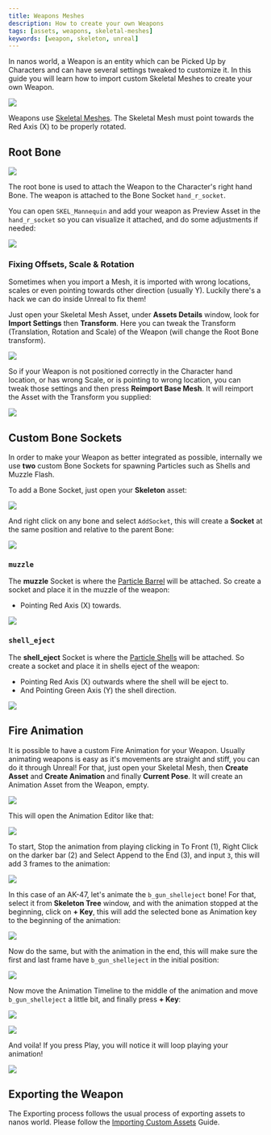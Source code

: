 ```yaml
---
title: Weapons Meshes
description: How to create your own Weapons
tags: [assets, weapons, skeletal-meshes]
keywords: [weapon, skeleton, unreal]
---
```



In nanos world, a Weapon is an entity which can be Picked Up by Characters and can have several settings tweaked to customize it. In this guide you will learn how to import custom Skeletal Meshes to create your own Weapon.

![](/img/docs/tutorials/import-weapons-01.jpg)

Weapons use [Skeletal Meshes](https://docs.unrealengine.com/4.26/en-US/WorkingWithContent/Types/SkeletalMeshes/). The Skeletal Mesh must point towards the Red Axis (X) to be properly rotated.


## Root Bone

![](/img/docs/tutorials/import-weapons-root-bone.jpg)

The root bone is used to attach the Weapon to the Character's right hand Bone. The weapon is attached to the Bone Socket `hand_r_socket`.

You can open `SKEL_Mannequin` and add your weapon as Preview Asset in the `hand_r_socket` so you can visualize it attached, and do some adjustments if needed:

![](/img/docs/tutorials/import-weapons-mannequin-hand.jpg)


### Fixing Offsets, Scale & Rotation

Sometimes when you import a Mesh, it is imported with wrong locations, scales or even pointing towards other direction (usually Y). Luckily there's a hack we can do inside Unreal to fix them!

Just open your Skeletal Mesh Asset, under **Assets Details** window, look for **Import Settings** then **Transform**. Here you can tweak the Transform (Translation, Rotation and Scale) of the Weapon (will change the Root Bone transform).

![](/img/docs/tutorials/import-weapons-import-transform.jpg)

So if your Weapon is not positioned correctly in the Character hand location, or has wrong Scale, or is pointing to wrong location, you can tweak those settings and then press **Reimport Base Mesh**. It will reimport the Asset with the Transform you supplied:

![](/img/docs/tutorials/import-weapons-reimport.jpg)


## Custom Bone Sockets

In order to make your Weapon as better integrated as possible, internally we use **two** custom Bone Sockets for spawning Particles such as Shells and Muzzle Flash.

To add a Bone Socket, just open your **Skeleton** asset:

![](/img/docs/tutorials/import-weapons-skeleton.jpg)

And right click on any bone and select `AddSocket`, this will create a **Socket** at the same position and relative to the parent Bone:

![](/img/docs/tutorials/import-weapons-add-socket.jpg)


### `muzzle`

The **muzzle** Socket is where the [Particle Barrel](/scripting-reference/classes/weapon.mdx#setparticlesbarrel) will be attached. So create a socket and place it in the muzzle of the weapon:

* Pointing Red Axis (X) towards.

![](/img/docs/tutorials/import-weapons-muzzle.jpg)


### `shell_eject`

The **shell_eject** Socket is where the [Particle Shells](/scripting-reference/classes/weapon.mdx#setparticlesshells) will be attached. So create a socket and place it in shells eject of the weapon:

* Pointing Red Axis (X) outwards where the shell will be eject to.
* And Pointing Green Axis (Y) the shell direction.

![](/img/docs/tutorials/import-weapons-shell-eject.jpg)


## Fire Animation

It is possible to have a custom Fire Animation for your Weapon. Usually animating weapons is easy as it's movements are straight and stiff, you can do it through Unreal!
For that, just open your Skeletal Mesh, then **Create Asset** and **Create Animation** and finally **Current Pose**. It will create an Animation Asset from the Weapon, empty.

![](/img/docs/tutorials/import-weapons-fire-animation-01.jpg)

This will open the Animation Editor like that:

![](/img/docs/tutorials/import-weapons-fire-animation-02.jpg)

To start, Stop the animation from playing clicking in To Front (1), Right Click on the darker bar (2) and Select Append to the End (3), and input `3`, this will add 3 frames to the animation:

![](/img/docs/tutorials/import-weapons-fire-animation-03.jpg)

In this case of an AK-47, let's animate the `b_gun_shelleject` bone! For that, select it from **Skeleton Tree** window, and with the animation stopped at the beginning, click on **+ Key**, this will add the selected bone as Animation key to the beginning of the animation:

![](/img/docs/tutorials/import-weapons-fire-animation-04.jpg)

Now do the same, but with the animation in the end, this will make sure the first and last frame have `b_gun_shelleject` in the initial position:

![](/img/docs/tutorials/import-weapons-fire-animation-05.jpg)

Now move the Animation Timeline to the middle of the animation and move `b_gun_shelleject` a little bit, and finally press **+ Key**:

![](/img/docs/tutorials/import-weapons-fire-animation-06.jpg)

![](/img/docs/tutorials/import-weapons-fire-animation-07.jpg)

And voila! If you press Play, you will notice it will loop playing your animation!

![](/img/docs/tutorials/import-weapons-fire-animation-08.jpg)


## Exporting the Weapon

The Exporting process follows the usual process of exporting assets to nanos world. Please follow the [Importing Custom Assets](/assets-modding/creating-assets/importing-assets.md) Guide.
